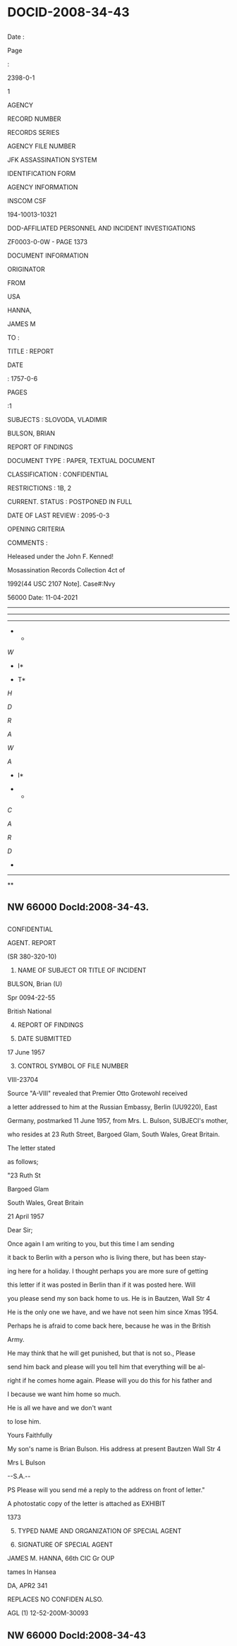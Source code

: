 # DOCID-2008-34-43

##
Date :

Page

:

2398-0-1

1

AGENCY

RECORD NUMBER

RECORDS SERIES

AGENCY FILE NUMBER

JFK ASSASSINATION SYSTEM

IDENTIFICATION FORM

AGENCY INFORMATION

INSCOM CSF

194-10013-10321

DOD-AFFILIATED PERSONNEL AND INCIDENT INVESTIGATIONS

ZF0003-0-0W - PAGE 1373

DOCUMENT INFORMATION

ORIGINATOR

FROM

USA

HANNA,

JAMES M

TO :

TITLE : REPORT

DATE

: 1757-0-6

PAGES

:1

SUBJECTS : SLOVODA, VLADIMIR

BULSON, BRIAN

REPORT OF FINDINGS

DOCUMENT TYPE : PAPER, TEXTUAL DOCUMENT

CLASSIFICATION : CONFIDENTIAL

RESTRICTIONS : 1B, 2

CURRENT. STATUS : POSTPONED IN FULL

DATE OF LAST REVIEW : 2095-0-3

OPENING CRITERIA

COMMENTS :

Heleased under the John F. Kenned!

Mosassination Records Collection 4ct of

1992(44 USC 2107 Note]. Case#:Nvy

56000 Date: 11-04-2021

***

***

***

* *

*W*

* I*

* T*

*H*

*D*

*R*

*A*

*W*

*A*

* I*

* *

*C*

*A*

*R*

*D*

*

***

**

NW 66000 Docld:2008-34-43.
---

##
CONFIDENTIAL

AGENT. REPORT

(SR 380-320-10)

1. NAME OF SUBJECT OR TITLE OF INCIDENT

BULSON, Brian (U)

Spr 0094-22-55

British National

4. REPORT OF FINDINGS

2. DATE SUBMITTED

17 June 1957

3. CONTROL SYMBOL OF FILE NUMBER

VIII-23704

Source "A-VIII" revealed that Premier Otto Grotewohl received

a letter addressed to him at the Russian Embassy, Berlin (UU9220), East

Germany, postmarked 11 June 1957, from Mrs. L. Bulson, SUBJECI's mother,

who resides at 23 Ruth Street, Bargoed Glam, South Wales, Great Britain.

The letter stated

as follows;

"23 Ruth St

Bargoed Glam

South Wales, Great Britain

21 April 1957

Dear Sir;

Once again I am writing to you, but this time I am sending

it back to Berlin with a person who is living there, but has been stay-

ing here for a holiday. I thought perhaps you are more sure of getting

this letter if it was posted in Berlin than if it was posted here. Will

you please send my son back home to us. He is in Bautzen, Wall Str 4

He is the only one we have, and we have not seen him since Xmas 1954.

Perhaps he is afraid to come back here, because he was in the British

Army.

He may think that he will get punished, but that is not so., Please

send him back and please will you tell him that everything will be al-

right if he comes home again. Please will you do this for his father and

I because we want him home so much.

He is all we have and we don't want

to lose him.

Yours Faithfully

My son's name is Brian Bulson. His address at present Bautzen Wall Str 4

Mrs L Bulson

--S.A.--

PS Please will you send mé a reply to the address on front of letter."

A photostatic copy of the letter is attached as EXHIBIT

1373

5. TYPED NAME AND ORGANIZATION OF SPECIAL AGENT

6. SIGNATURE OF SPECIAL AGENT

JAMES M. HANNA, 66th CIC Gr OUP

tames In Hansea

DA, APR2 341

REPLACES NO CONFIDEN ALSO.

AGL (1) 12-52-200M-30093

NW 66000 Docld:2008-34-43
---

